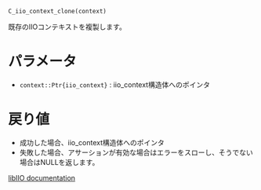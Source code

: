 ```
C_iio_context_clone(context)
```

既存のIIOコンテキストを複製します。

# パラメータ

  * `context::Ptr{iio_context}` : iio_context構造体へのポインタ

# 戻り値

  * 成功した場合、iio_context構造体へのポインタ
  * 失敗した場合、アサーションが有効な場合はエラーをスローし、そうでない場合はNULLを返します。

[libIIO documentation](https://analogdevicesinc.github.io/libiio/master/libiio/group__Context.html#ga1815e7c39b9a69aa11cf948b0433df01)
